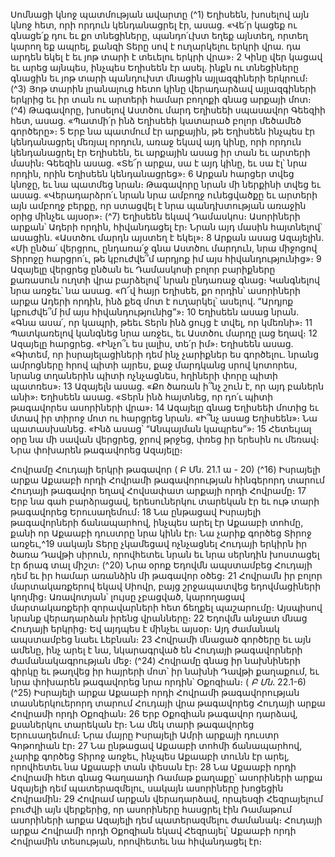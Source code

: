 
Սոմնացի կնոջ պատմության ավարտը
(^1) Եղիսեեն, խոսելով այն կնոջ հետ, որի որդուն կենդանացրել էր, ասաց. «Վե՛ր կացեք ու գնացե՛ք դու եւ քո
տնեցիները, պանդո՛ւխտ եղեք այնտեղ, որտեղ կարող եք ապրել, քանզի Տերը սով է ուղարկելու երկրի վրա. դա արդեն
եկել է եւ յոթ տարի է տեւելու երկրի վրա»։ 2 Կինը վեր կացավ եւ արեց այնպես, ինչպես Եղիսեեն էր ասել. ինքն ու
տնեցիները գնացին եւ յոթ տարի պանդուխտ մնացին այլազգիների երկրում։
(^3) Յոթ տարին լրանալուց հետո կինը վերադարձավ այլազգիների երկրից եւ իր տան ու արտերի համար բողոքի գնաց
արքայի մոտ։
(^4) Թագավորը, խոսելով Աստծու մարդ Եղիսեեի սպասավոր Գեեզիի հետ, ասաց. «Պատմի՛ր ինձ Եղիսեեի կատարած
բոլոր մեծամեծ գործերը»։ 5 Երբ նա պատմում էր արքային, թե Եղիսեեն ինչպես էր կենդանացրել մեռյալ որդուն, առաջ
եկավ այդ կինը, որի որդուն կենդանացրել էր Եղիսեեն, եւ արքային ասաց իր տան եւ արտերի մասին։ Գեեզին ասաց.
«Տե՜ր արքա, սա է այդ կինը, եւ սա էլ՝ նրա որդին, որին Եղիսեեն կենդանացրեց»։ 6 Արքան հարցեր տվեց կնոջը, եւ նա
պատմեց նրան։ Թագավորը նրան մի ներքինի տվեց եւ ասաց. «Վերադարձրո՛ւ նրան նրա ամբողջ ունեցվածքը եւ
արտերի այն ամբողջ բերքը, որ ստացվել է նրա պանդխտության առաջին օրից մինչեւ այսօր»։
(^7) Եղիսեեն եկավ Դամասկոս։ Ասորիների արքան՝ Ադերի որդին, հիվանդացել էր։ Նրան այդ մասին հայտնելով՝
ասացին. «Աստծու մարդն այստեղ է եկել»։ 8 Արքան ասաց Ազայելին. «Մի ընծա՛ վերցրու, ընդառա՛ջ գնա Աստծու
մարդուն, նրա միջոցով Տիրոջը հարցրո՛ւ, թե կբուժվե՞մ արդյոք իմ այս հիվանդությունից»։ 9 Ազայելը վերցրեց ընծան եւ
Դամասկոսի բոլոր բարիքները քառասուն ուղտի վրա բարձելով՝ նրան ընդառաջ գնաց։ Կանգնելով նրա առջեւ՝ նա
ասաց. «Ո՜վ հայր Եղիսեե, քո որդին՝ ասորիների արքա Ադերի որդին, ինձ քեզ մոտ է ուղարկել՝ ասելով. “Արդյոք
կբուժվե՞մ իմ այս հիվանդությունից”»։ 10 Եղիսեեն ասաց նրան. «Գնա ասա՛, որ կապրի, թեեւ Տերն ինձ ցույց է տվել, որ
կմեռնի»։ 11 Պատկառելով կանգնեց նրա առջեւ, եւ Աստծու մարդը լաց եղավ։ 12 Ազայելը հարցրեց. «Ինչո՞ւ ես լալիս, տե՛ր
իմ»։ Եղիսեեն ասաց. «Գիտեմ, որ իսրայելացիների դեմ ինչ չարիքներ ես գործելու. նրանց ամրոցները հրով պիտի այրես,
քաջ մարդկանց սրով կոտորես, նրանց տղաներին պիտի ոչնչացնես, հղիների փորը պիտի պատռես»։ 13 Ազայելն ասաց.
«Քո ծառան ի՞նչ շուն է, որ այդ բաներն անի»։ Եղիսեեն ասաց. «Տերն ինձ հայտնեց, որ դո՛ւ պիտի թագավորես
ասորիների վրա»։ 14 Ազայելը գնաց Եղիսեեի մոտից եւ մտավ իր տիրոջ մոտ ու հարցրեց նրան. «Ի՞նչ ասաց Եղիսեեն»։
Նա պատասխանեց. «Ինձ ասաց՝ “Անպայման կապրես”»։ 15 Հետեւյալ օրը նա մի սավան վերցրեց, ջրով թրջեց, փռեց իր
երեսին ու մեռավ։
Նրա փոխարեն թագավորեց Ազայելը։


Հովրամը Հուդայի երկրի թագավոր
( Բ Մն. 21.1 ա - 20)
(^16) Իսրայելի արքա Աքաաբի որդի Հովրամի թագավորության հինգերորդ տարում Հուդայի թագավոր եղավ
Հովսափատ արքայի որդի Հովրամը։ 17 Երբ նա գահ բարձրացավ, երեսուներկու տարեկան էր եւ ութ տարի թագավորեց
Երուսաղեմում։ 18 Նա ընթացավ Իսրայելի թագավորների ճանապարհով, ինչպես արել էր Աքաաբի տոհմը, քանի որ
Աքաաբի դուստրը նրա կինն էր։ Նա չարիք գործեց Տիրոջ առջեւ,^19 սակայն Տերը չկամեցավ ոչնչացնել Հուդայի երկիրն
իր ծառա Դավթի սիրուն, որովհետեւ նրան եւ նրա սերնդին խոստացել էր ճրագ տալ միշտ։
(^20) Նրա օրոք Եդովմն ապստամբեց Հուդայի դեմ եւ իր համար առանձին մի թագավոր օծեց։ 21 Հովրամն իր բոլոր
մարտակառքերով եկավ Սիովր, բայց շրջապատվեց եդովմացիների կողմից։ Առավոտյան՝ լույսը չբացված, կարողացավ
մարտակառքերի զորավարների հետ ճեղքել պաշարումը։ Այսպիսով նրանք վերադարձան իրենց վրանները։ 22 Եդովմն
անջատ մնաց Հուդայի երկրից։ Եվ այդպես է մինչեւ այսօր։ Այդ ժամանակ ապստամբեց նաեւ Լեբնան։ 23 Հովրամի
մնացած գործերը եւ այն ամենը, ինչ արել է նա, նկարագրված են Հուդայի թագավորների ժամանակագրության մեջ։
(^24) Հովրամը գնաց իր նախնիների գիրկը եւ թաղվեց իր հայրերի մոտ՝ իր նախնի Դավթի քաղաքում, եւ նրա փոխարեն
թագավորեց նրա որդին՝ Օքոզիան։
( _Բ Մն_. 22.1-6)
(^25) Իսրայելի արքա Աքաաբի որդի Հովրամի թագավորության տասներկուերորդ տարում Հուդայի վրա թագավորեց
Հուդայի արքա Հովրամի որդի Օքոզիան։ 26 Երբ Օքոզիան թագավոր դարձավ, քսաներկու տարեկան էր։ Նա մեկ տարի
թագավորեց Երուսաղեմում։ Նրա մայրը Իսրայելի Ամրի արքայի դուստր Գոթողիան էր։ 27 Նա ընթացավ Աքաաբի
տոհմի ճանապարհով, չարիք գործեց Տիրոջ առջեւ, ինչպես Աքաաբի տունն էր արել, որովհետեւ նա Աքաաբի տան փեսան
էր։ 28 Նա Աքաաբի որդի Հովրամի հետ գնաց Գաղաադի Ռամաթ քաղաքը՝ ասորիների արքա Ազայելի դեմ
պատերազմելու, սակայն ասորիները խոցեցին Հովրամին։ 29 Հովրամ արքան վերադարձավ, որպեսզի Հեզրայելում
բուժվի այն վերքերից, որ ասորիները հասցրել էին Ռամաթում ասորիների արքա Ազայելի դեմ պատերազմելու
ժամանակ։ Հուդայի արքա Հովրամի որդի Օքոզիան եկավ Հեզրայել՝ Աքաաբի որդի Հովրամին տեսության, որովհետեւ
նա հիվանդացել էր։
